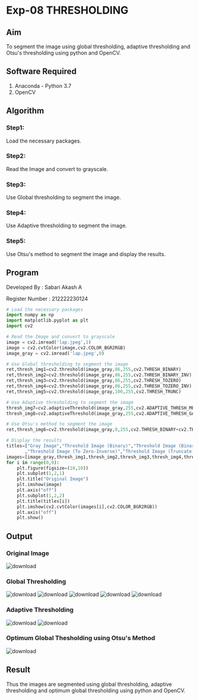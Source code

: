 
# Exp-08 THRESHOLDING
## Aim
To segment the image using global thresholding, adaptive thresholding and Otsu's thresholding using python and OpenCV.
## Software Required
1. Anaconda - Python 3.7
2. OpenCV
## Algorithm
### Step1:
Load the necessary packages.
### Step2:
Read the Image and convert to grayscale.
### Step3:
Use Global thresholding to segment the image.
### Step4:
Use Adaptive thresholding to segment the image.
### Step5:
Use Otsu's method to segment the image and display the results.

## Program
 Developed By : Sabari Akash A
 
 Register Number : 212222230124
```python
# Load the necessary packages
import numpy as np
import matplotlib.pyplot as plt
import cv2

# Read the Image and convert to grayscale
image = cv2.imread('lap.jpeg',1)
image = cv2.cvtColor(image,cv2.COLOR_BGR2RGB)
image_gray = cv2.imread('lap.jpeg',0)

# Use Global thresholding to segment the image
ret,thresh_img1=cv2.threshold(image_gray,86,255,cv2.THRESH_BINARY)
ret,thresh_img2=cv2.threshold(image_gray,86,255,cv2.THRESH_BINARY_INV)
ret,thresh_img3=cv2.threshold(image_gray,86,255,cv2.THRESH_TOZERO)
ret,thresh_img4=cv2.threshold(image_gray,86,255,cv2.THRESH_TOZERO_INV)
ret,thresh_img5=cv2.threshold(image_gray,100,255,cv2.THRESH_TRUNC)

# Use Adaptive thresholding to segment the image
thresh_img7=cv2.adaptiveThreshold(image_gray,255,cv2.ADAPTIVE_THRESH_MEAN_C,cv2.THRESH_BINARY,11,2)
thresh_img8=cv2.adaptiveThreshold(image_gray,255,cv2.ADAPTIVE_THRESH_GAUSSIAN_C,cv2.THRESH_BINARY,11,2)

# Use Otsu's method to segment the image 
ret,thresh_img6=cv2.threshold(image_gray,0,255,cv2.THRESH_BINARY+cv2.THRESH_OTSU)

# Display the results
titles=["Gray Image","Threshold Image (Binary)","Threshold Image (Binary Inverse)","Threshold Image (To Zero)"
       ,"Threshold Image (To Zero-Inverse)","Threshold Image (Truncate)","Otsu","Adaptive Threshold (Mean)","Adaptive Threshold (Gaussian)"]
images=[image_gray,thresh_img1,thresh_img2,thresh_img3,thresh_img4,thresh_img5,thresh_img6,thresh_img7,thresh_img8]
for i in range(0,9):
    plt.figure(figsize=(10,10))
    plt.subplot(1,2,1)
    plt.title("Original Image")
    plt.imshow(image)
    plt.axis("off")
    plt.subplot(1,2,2)
    plt.title(titles[i])
    plt.imshow(cv2.cvtColor(images[i],cv2.COLOR_BGR2RGB))
    plt.axis("off")
    plt.show()
```
## Output
### Original Image
![download](https://github.com/Sabariakash22009103/Thresholdingg/assets/119390227/2193c58b-7590-4257-9faa-deb5d9f44fb1)
### Global Thresholding
![download](https://github.com/Sabariakash22009103/Thresholdingg/assets/119390227/dac7222d-3591-428a-8d25-754294ff11ca)
![download](https://github.com/Sabariakash22009103/Thresholdingg/assets/119390227/5d662b59-66a9-4e22-8d96-0e678154afca)
![download](https://github.com/Sabariakash22009103/Thresholdingg/assets/119390227/4c3cc435-aad1-470a-83cc-161a4def909e)
![download](https://github.com/Sabariakash22009103/Thresholdingg/assets/119390227/590aeb73-54d7-4a01-8188-39c7854bfea8)
![download](https://github.com/Sabariakash22009103/Thresholdingg/assets/119390227/6621bfc6-73dc-4c3c-8055-cfab332b9d32)
### Adaptive Thresholding
![download](https://github.com/Sabariakash22009103/Thresholdingg/assets/119390227/850061f6-7476-4f34-8de2-f238ba211b05)
![download](https://github.com/Sabariakash22009103/Thresholdingg/assets/119390227/dbaf4b04-0a89-4710-b163-d129f4b641ef)
### Optimum Global Thesholding using Otsu's Method
![download](https://github.com/Sabariakash22009103/Thresholdingg/assets/119390227/c33511c1-7178-4c7c-b3b3-4b8cfe23cad7)
## Result
Thus the images are segmented using global thresholding, adaptive thresholding and optimum global thresholding using python and OpenCV.
